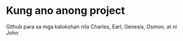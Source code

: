 # Kung ano anong project

Github para sa mga kalokohan nila Charles, Earl, Genesis, Osmon, at ni John
